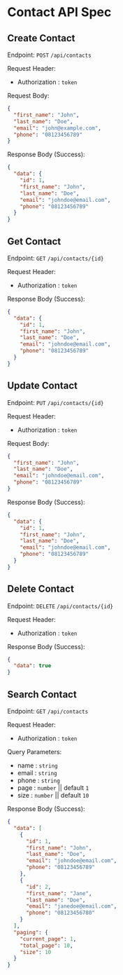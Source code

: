 # Contact API Spec

## Create Contact

Endpoint: `POST` `/api/contacts`

Request Header:

- Authorization : `token`

Request Body:

```json
{
  "first_name": "John",
  "last_name": "Doe",
  "email": "john@example.com",
  "phone": "08123456789"
}
```

Response Body (Success):

```json
{
  "data": {
    "id": 1,
    "first_name": "John",
    "last_name": "Doe",
    "email": "johndoe@email.com",
    "phone": "08123456789"
  }
}
```

## Get Contact

Endpoint: `GET` `/api/contacts/{id}`

Request Header:

- Authorization : `token`

Response Body (Success):

```json
{
  "data": {
    "id": 1,
    "first_name": "John",
    "last_name": "Doe",
    "email": "johndoe@email.com",
    "phone": "08123456789"
  }
}
```

## Update Contact

Endpoint: `PUT` `/api/contacts/{id}`

Request Header:

- Authorization : `token`

Request Body:

```json
{
  "first_name": "John",
  "last_name": "Doe",
  "email": "johndoe@email.com",
  "phone": "08123456789"
}
```

Response Body (Success):

```json
{
  "data": {
    "id": 1,
    "first_name": "John",
    "last_name": "Doe",
    "email": "johndoe@email.com",
    "phone": "08123456789"
  }
}
```

## Delete Contact

Endpoint: `DELETE` `/api/contacts/{id}`

Request Header:

- Authorization : `token`

Response Body (Success):

```json
{
  "data": true
}
```

## Search Contact

Endpoint: `GET` `/api/contacts`

Request Header:

- Authorization : `token`

Query Parameters:

- name : `string`
- email : `string`
- phone : `string`
- page : `number` || default `1`
- size : `number` || default `10`

Response Body (Success):

```json
{
  "data": [
    {
      "id": 1,
      "first_name": "John",
      "last_name": "Doe",
      "email": "johndoe@email.com",
      "phone": "08123456789"
    },
    {
      "id": 2,
      "first_name": "Jane",
      "last_name": "Doe",
      "email": "janedoe@email.com",
      "phone": "08123456780"
    }
  ],
  "paging": {
    "current_page": 1,
    "total_page": 10,
    "size": 10
  }
}
```
